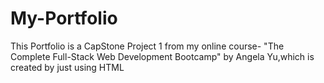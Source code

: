# My-Portfolio

This Portfolio is a CapStone Project 1 from my online course- "The Complete Full-Stack Web Development Bootcamp" by Angela Yu,which is created by just using HTML
